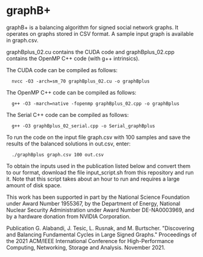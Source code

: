 # graphB+
graphB+ is a balancing algorithm for signed social network graphs. It operates on graphs stored in CSV format. A sample input graph is available in graph.csv.

graphBplus_02.cu contains the CUDA code and graphBplus_02.cpp contains the OpenMP C++ code (with g++ intrinsics).

The CUDA code can be compiled as follows:

`  nvcc -O3 -arch=sm_70 graphBplus_02.cu -o graphBplus`

The OpenMP C++ code can be compiled as follows:

`  g++ -O3 -march=native -fopenmp graphBplus_02.cpp -o graphBplus`

The Serial C++ code can be compiled as follows:

`  g++ -O3 graphBplus_02_serial.cpp -o Serial_graphBplus`

To run the code on the input file graph.csv with 100 samples and save the results of the balanced solutions in out.csv, enter:

`  ./graphBplus graph.csv 100 out.csv`

To obtain the inputs used in the publication listed below and convert them to our format, download the file input_script.sh from this repository and run it. Note that this script takes about an hour to run and requires a large amount of disk space.

This work has been supported in part by the National Science Foundation under Award Number 1955367, by the Department of Energy, National Nuclear Security Administration under Award Number DE-NA0003969, and by a hardware donation from NVIDIA Corporation.

Publication
G. Alabandi, J. Tesic, L. Rusnak, and M. Burtscher. "Discovering and Balancing Fundamental Cycles in Large Signed Graphs." Proceedings of the 2021 ACM/IEEE International Conference for High-Performance Computing, Networking, Storage and Analysis. November 2021.
